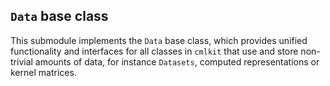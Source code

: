 ## `Data` base class

This submodule implements the `Data` base class, which provides unified functionality and interfaces for all classes in `cmlkit` that use and store non-trivial amounts of data, for instance `Datasets`, computed representations or kernel matrices.